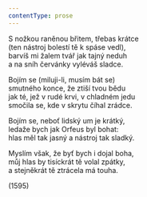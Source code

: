 ```yaml
---
contentType: prose
---
```


S nožkou raněnou břitem, třebas krátce  
(ten nástroj bolestí tě k spáse vedl),  
barvíš mi žalem tvář jak tajný neduh  
a na sníh červánky vyléváš sladce.

Bojím se (miluji-li, musím bát se)  
smutného konce, že ztiší tvou bědu  
jak té, jež v rudé krvi, v chladném jedu  
smočila se, kde v skrytu číhal zrádce.

Bojím se, neboť lidský um je krátký,  
ledaže bych jak Orfeus byl bohat:  
hlas měl tak jasný a nástroj tak sladký.

Myslím však, že byť bych i dojal boha,  
můj hlas by tisíckrát tě volal zpátky,  
a stejněkrát tě ztrácela má touha.

(1595)
